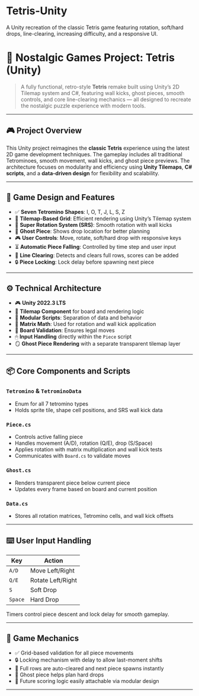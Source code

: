 # Tetris-Unity
A Unity recreation of the classic Tetris game featuring rotation, soft/hard drops, line-clearing, increasing difficulty, and a responsive UI.

# 🧱 Nostalgic Games Project: Tetris (Unity)

> A fully functional, retro-style **Tetris** remake built using Unity’s 2D Tilemap system and C#, featuring wall kicks, ghost pieces, smooth controls, and core line-clearing mechanics — all designed to recreate the nostalgic puzzle experience with modern tools.


---

## 🎮 Project Overview

This Unity project reimagines the **classic Tetris** experience using the latest 2D game development techniques. The gameplay includes all traditional Tetrominoes, smooth movement, wall kicks, and ghost piece previews. The architecture focuses on modularity and efficiency using **Unity Tilemaps**, **C# scripts**, and a **data-driven design** for flexibility and scalability.

---

## 🧩 Game Design and Features

- ✅ **Seven Tetromino Shapes**: I, O, T, J, L, S, Z  
- 🔲 **Tilemap-Based Grid**: Efficient rendering using Unity’s Tilemap system  
- 🔁 **Super Rotation System (SRS)**: Smooth rotation with wall kicks  
- 👻 **Ghost Piece**: Shows drop location for better planning  
- 🎮 **User Controls**: Move, rotate, soft/hard drop with responsive keys  
- ⏳ **Automatic Piece Falling**: Controlled by time step and user input  
- 🧹 **Line Clearing**: Detects and clears full rows, scores can be added  
- 🔒 **Piece Locking**: Lock delay before spawning next piece  

---

## ⚙️ Technical Architecture

- 🎮 **Unity 2022.3 LTS**
- 🧱 **Tilemap Component** for board and rendering logic  
- 📁 **Modular Scripts**: Separation of data and behavior  
- 🧮 **Matrix Math**: Used for rotation and wall kick application  
- 🧠 **Board Validation**: Ensures legal moves  
- 🖱 **Input Handling** directly within the `Piece` script  
- 🪞 **Ghost Piece Rendering** with a separate transparent tilemap layer  

---

## 📦 Core Components and Scripts

### `Tetromino` & `TetrominoData`
- Enum for all 7 tetromino types  
- Holds sprite tile, shape cell positions, and SRS wall kick data  

### `Piece.cs`
- Controls active falling piece  
- Handles movement (A/D), rotation (Q/E), drop (S/Space)  
- Applies rotation with matrix multiplication and wall kick tests  
- Communicates with `Board.cs` to validate moves  

### `Ghost.cs`
- Renders transparent piece below current piece  
- Updates every frame based on board and current position  

### `Data.cs`
- Stores all rotation matrices, Tetromino cells, and wall kick offsets  

---

## ⌨️ User Input Handling

| Key     | Action            |
|--------|-------------------|
| `A/D`  | Move Left/Right   |
| `Q/E`  | Rotate Left/Right |
| `S`    | Soft Drop         |
| `Space`| Hard Drop         |

Timers control piece descent and lock delay for smooth gameplay.

---

## 🧠 Game Mechanics

- ✅ Grid-based validation for all piece movements  
- 🔒 Locking mechanism with delay to allow last-moment shifts  
- 🧼 Full rows are auto-cleared and next piece spawns instantly  
- 🧠 Ghost piece helps plan hard drops  
- 🧮 Future scoring logic easily attachable via modular design  

---


